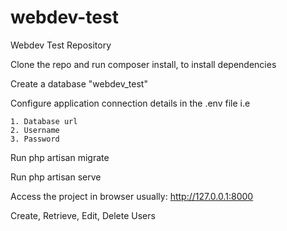 # webdev-test
Webdev Test Repository

Clone the repo and run composer install, to install dependencies

Create a database "webdev_test"

Configure application connection details in the .env file i.e
 
    1. Database url
    2. Username
    3. Password
    

Run php artisan migrate

Run php artisan serve 

Access the project in browser usually: http://127.0.0.1:8000

Create, Retrieve, Edit, Delete Users

